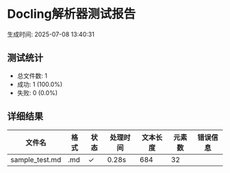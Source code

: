 # Docling解析器测试报告

生成时间: 2025-07-08 13:40:31

## 测试统计

- 总文件数: 1
- 成功: 1 (100.0%)
- 失败: 0 (0.0%)

## 详细结果

| 文件名 | 格式 | 状态 | 处理时间 | 文本长度 | 元素数 | 错误信息 |
|--------|------|------|----------|----------|--------|----------|
| sample_test.md | .md | ✓ | 0.28s | 684 | 32 |  |
